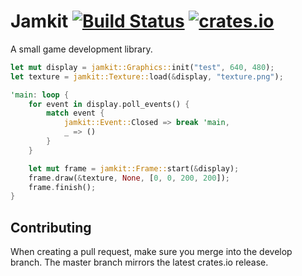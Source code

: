# Jamkit [![Build Status](https://img.shields.io/travis/athena-org/jamkit/master.svg?style=flat-square)](https://travis-ci.org/athena-org/jamkit) [![crates.io](http://meritbadge.herokuapp.com/jamkit?style=flat-square)](https://crates.io/crates/jamkit)

A small game development library.

```Rust
let mut display = jamkit::Graphics::init("test", 640, 480);
let texture = jamkit::Texture::load(&display, "texture.png");

'main: loop {
    for event in display.poll_events() {
        match event {
            jamkit::Event::Closed => break 'main,
            _ => ()
        }
    }

    let mut frame = jamkit::Frame::start(&display);
    frame.draw(&texture, None, [0, 0, 200, 200]);
    frame.finish();
}
```

## Contributing

When creating a pull request, make sure you merge into the develop branch. The
master branch mirrors the latest crates.io release.
